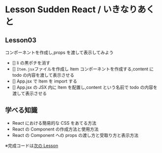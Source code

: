 # Lesson Sudden React / いきなりあくと

## Lesson03

コンポーネントを作成し,props を渡して表示してみよう

- [] li の黒ポチを消す
- [] `Item.jsx`ファイルを作成し Item コンポーネントを作成する,content に todo の内容を渡して表示させる
- [] App.jsx で Item を import する
- [] App.jsx の JSX 内に Item を配置し,content という名前で todo の内容を渡して表示させる

## 学べる知識

- React における簡易的な CSS をあてる方法
- React の Component の作成方法と使用方法
- React の Component への props の渡し方と受取り方と表示方法

※完成コードは[次の Lesson](https://github.com/prog-learning/lesson-ikina-react/tree/lesson04)
